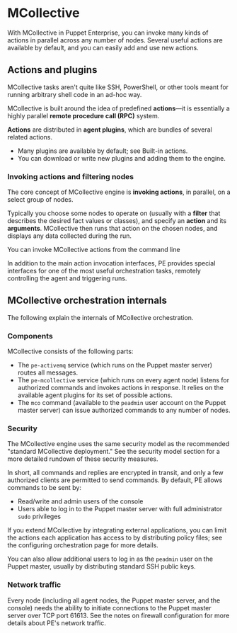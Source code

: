 # MCollective

With MCollective in Puppet Enterprise, you can invoke many kinds of actions in parallel across any number of nodes. Several useful actions are available by default, and you can easily add and use new actions.

## Actions and plugins

MCollective tasks aren't quite like SSH, PowerShell, or other tools meant for running arbitrary shell code in an ad-hoc way.

MCollective is built around the idea of predefined **actions**—it is essentially a highly parallel **remote procedure call \(RPC\)** system.

**Actions** are distributed in **agent plugins**, which are bundles of several related actions.

-   Many plugins are available by default; see Built-in actions.
-   You can download or write new plugins and adding them to the engine.

### Invoking actions and filtering nodes

The core concept of MCollective engine is **invoking actions**, in parallel, on a select group of nodes.

Typically you choose some nodes to operate on \(usually with a **filter** that describes the desired fact values or classes\), and specify an **action** and its **arguments**. MCollective then runs that action on the chosen nodes, and displays any data collected during the run.

You can invoke MCollective actions from the command line

In addition to the main action invocation interfaces, PE provides special interfaces for one of the most useful orchestration tasks, remotely controlling the agent and triggering runs.

## MCollective orchestration internals

The following explain the internals of MCollective orchestration.

### Components

MCollective consists of the following parts:

-   The `pe-activemq` service \(which runs on the Puppet master server\) routes all messages.
-   The `pe-mcollective` service \(which runs on every agent node\) listens for authorized commands and invokes actions in response. It relies on the available agent plugins for its set of possible actions.
-   The `mco` command \(available to the `peadmin` user account on the Puppet master server\) can issue authorized commands to any number of nodes.

### Security

The MCollective engine uses the same security model as the recommended "standard MCollective deployment." See the security model section for a more detailed rundown of these security measures.

In short, all commands and replies are encrypted in transit, and only a few authorized clients are permitted to send commands. By default, PE allows commands to be sent by:

-   Read/write and admin users of the console
-   Users able to log in to the Puppet master server with full administrator `sudo` privileges

If you extend MCollective by integrating external applications, you can limit the actions each application has access to by distributing policy files; see the configuring orchestration page for more details.

You can also allow additional users to log in as the `peadmin` user on the Puppet master, usually by distributing standard SSH public keys.

### Network traffic

Every node \(including all agent nodes, the Puppet master server, and the console\) needs the ability to initiate connections to the Puppet master server over TCP port 61613. See the notes on firewall configuration for more details about PE's network traffic.

